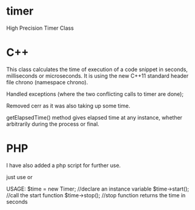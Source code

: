 timer
=====

High Precision Timer Class

C++
===
This class calculates the time of execution of a code snippet in seconds, milliseconds or microseconds.                 It is using the new C++11 standard header file chrono (namespace chrono).

Handled exceptions (where the two conflicting calls to timer are done);

Removed cerr as it was also taking up some time.

getElapsedTime() method gives elapsed time at any instance, whether arbitrarily during the process or final.

PHP
===
I have also added a php script for further use.

just use <?php include 'timer.php' ?>
or <?php require 'timer.php' ?>

USAGE:
$time = new Timer; //declare an instance variable
$time->start(); //call the start function
$time->stop(); //stop function returns the time in seconds
